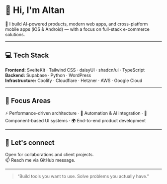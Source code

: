 # 👋 Hi, I'm Altan

🚀 I build AI-powered products, modern web apps, and cross-platform mobile apps (iOS & Android) — with a focus on full-stack e-commerce solutions.

---

## 💻 Tech Stack

**Frontend:** SvelteKit · Tailwind CSS · daisyUI · shadcn/ui · TypeScript  
**Backend:** Supabase · Python · WordPress  
**Infrastructure:** Coolify · Cloudflare · Hetzner · AWS · Google Cloud

---

## 🎯 Focus Areas

⚡️ Performance-driven architecture · 🧠 Automation & AI integration · 🧩 Component-based UI systems · 🌍 End-to-end product development

---

## 🤝 Let's connect

Open for collaborations and client projects.  
📫 Reach me via GitHub message.

---

> “Build tools you want to use. Solve problems you actually have.”
